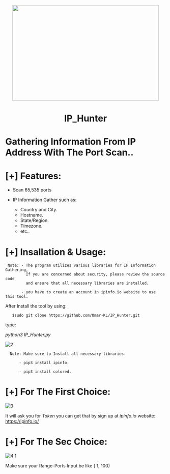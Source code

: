 <p align="center">
  <img width="460" height="300" src="https://user-images.githubusercontent.com/113283571/214788771-9fba0457-c6c9-4a5b-a30a-f91a584e98ef.png">
</p>

# <h1 align="center">IP_Hunter</h1>

# Gathering Information From IP Address With The Port Scan..

# [+] Features:

- Scan 65,535 ports

- IP Information Gather such as:
    - Country and City.
    - Hostname.
    - State/Region.
    - Timezone.
    - etc..
    
    
# [+] Insallation & Usage:
     Note: - The program utilizes various libraries for IP Information Gathering, 
             If you are concerned about security, please review the source code  
             and ensure that all necessary libraries are installed.
           
           - you have to create an account in ipinfo.io website to use this tool.

After Install the tool by using:

       $sudo git clone https://github.com/Omar-KL/IP_Hunter.git
       
type:

*python3 IP_Hunter.py*

![2](https://user-images.githubusercontent.com/113283571/214793705-1a8cbb1e-b856-41f8-a43c-609d3be471e0.png)

      Note: Make sure to Install all necessary libraries:
          
          - pip3 install ipinfo.
          
          - pip3 install colored.
          
# [+] For The First Choice:
![3](https://user-images.githubusercontent.com/113283571/214794497-983b4061-f0be-419b-8291-2f2437f3694c.png)

It will ask you for *Token* you can get that by sign up at *ipinfo.io* website:
             https://ipinfo.io/

# [+] For The Sec Choice:
![4 1](https://user-images.githubusercontent.com/113283571/214795153-1a8da360-a7fa-4700-b58d-c5e6c8fc393b.png)

Make sure your Range-Ports Input be like ( 1, 100)

